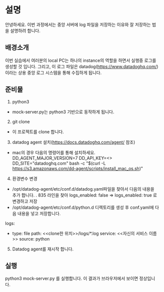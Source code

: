 # 설명
안녕하세요. 이번 과정에서는 중앙 서버에 log 파일을 저장하는 이유와 잘 저장하는 법을 설명하려 합니다.

## 배경소개
이번 실습에서 여러분의 local PC는 하나의 instance의 역할을 하면서 실행중 로그를 생성할 것 입니다.
그리고, 이 로그 파일은 datadog(https://www.datadoghq.com/)이라는 상용 중앙 로그 시스템을 통해 수집하게 됩니다.

## 준비물
1. python3
 - mock-server.py는 python3 기반으로 동작하게 됩니다.
2. git clone
 - 이 프로젝트를 clone 합니다.
3. datadog agent 설치(https://docs.datadoghq.com/agent/ 참조)
 - mac의 경우 다음의 명령어를 통해 설치하세요.
 DD_AGENT_MAJOR_VERSION=7 DD_API_KEY=<<key>> DD_SITE="datadoghq.com" bash -c "$(curl -L https://s3.amazonaws.com/dd-agent/scripts/install_mac_os.sh)"
4. 환경변수 변경
 - /opt/datadog-agent/etc/conf.d/datadog.yaml파일을 찾아서 다음의 내용을 추가 합니다.
   . 835 라인을 찾아 logs_enabled: false => logs_enabled: true 로 변경하고 저장
 - /opt/datadog-agent/etc/conf.d/python.d 디렉토리를 생성 후 conf.yaml에 다음 내용을 넣고 저장합니다.
 
 logs:
  - type: file
    path: <<clone한 위치>>/logs/*.log
    service: <<자신의 서비스 이름>>
    source: python

5. Datadog agent를 재시작 합니다.

## 실행
python3 mock-server.py 를 실행합니다.
이 결과가 브라우저에서 보이면 정상입니다.